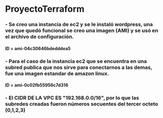# ProyectoTerraform

### - Se creo una instancia de ec2 y se le instaló wordpress, una vez que quedó funcional se creo una imagen (AMI) y se usó en el archivo de configuración.
#### ID = ami-04c30646bdedddea5 

### - Para el caso de la instancia ec2 que se encuentra en una subred publica que nos sirve para conectarnos a las demas, fue una imagen estandar de amazon linux.
#### ID = ami-0c02fb55956c7d316


### - El CIDR DE LA VPC ES "192.168.0.0/16", por lo que las subredes creadas fueron números secuentes del tercer octeto (0,1,2,3)
